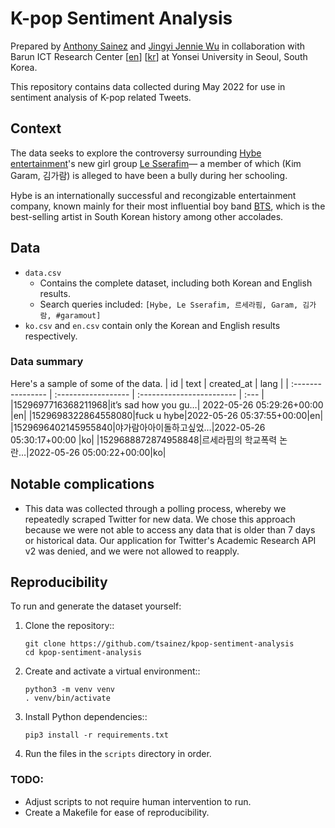 # K-pop Sentiment Analysis

Prepared by [Anthony Sainez](mailto:asainez@ucmerced.edu) and [Jingyi Jennie Wu](mailto:jingyi_wu@umail.ucsb.edu) in collaboration with Barun ICT Research Center \[[en](https://www.barunict.org)\] \[[kr](http://barunict.kr)\] at Yonsei University in Seoul, South Korea.

This repository contains data collected during May 2022 for use in sentiment analysis of K-pop related Tweets.

## Context

The data seeks to explore the controversy surrounding [Hybe entertainment](https://hybecorp.com/eng/main)'s new girl group [Le Sserafim](https://le-sserafim.com)— a member of which (Kim Garam, 김가람) is alleged to have been a bully during her schooling.

Hybe is an internationally successful and recongizable entertainment company, known mainly for their most influential boy band [BTS](https://en.wikipedia.org/wiki/BTS), which is the best-selling artist in South Korean history among other accolades.

## Data

- `data.csv`
  - Contains the complete dataset, including both Korean and English results.
  - Search queries included: `[Hybe, Le Sserafim, 르세라핌, Garam, 김가람, #garamout]`
- `ko.csv` and `en.csv` contain only the Korean and English results respectively.

### Data summary

Here's a sample of some of the data.
| id | text | created_at | lang |
| :---------------- | :------------------ | :------------------------ | :--- |
|1529697716368211968|it’s sad how you gu…| 2022-05-26 05:29:26+00:00 |en|
|1529698322864558080|fuck u hybe|2022-05-26 05:37:55+00:00|en|
|1529696402145955840|야가람아아이돌하고싶었…|2022-05-26 05:30:17+00:00 |ko|
|1529688872874958848|르세라핌의 학교폭력 논란…|2022-05-26 05:00:22+00:00|ko|

## Notable complications

- This data was collected through a polling process, whereby we repeatedly scraped Twitter for new data. We chose this approach because we were not able to access any data that is older than 7 days or historical data. Our application for Twitter's Academic Research API v2 was denied, and we were not allowed to reapply.

## Reproducibility

To run and generate the dataset yourself:

1. Clone the repository::

   ```
   git clone https://github.com/tsainez/kpop-sentiment-analysis
   cd kpop-sentiment-analysis
   ```

2. Create and activate a virtual environment::

   ```
   python3 -m venv venv
   . venv/bin/activate
   ```

3. Install Python dependencies::

   ```
   pip3 install -r requirements.txt
   ```

4. Run the files in the `scripts` directory in order.

### TODO:

- Adjust scripts to not require human intervention to run.
- Create a Makefile for ease of reproducibility.
